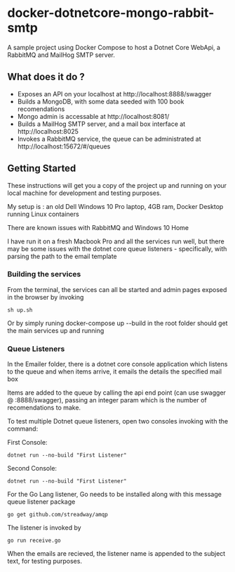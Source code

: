 # docker-dotnetcore-mongo-rabbit-smtp
A sample project using Docker Compose to host a Dotnet Core WebApi, a RabbitMQ and MailHog SMTP server.

## What does it do ?

* Exposes an API on your localhost at http://localhost:8888/swagger
* Builds a MongoDB, with some data seeded with 100 book recomendations
* Mongo admin is accessable at http://localhost:8081/
* Builds a MailHog SMTP server, and a mail box interface at http://localhost:8025
* Invokes a RabbitMQ service, the queue can be administrated at http://localhost:15672/#/queues

## Getting Started

These instructions will get you a copy of the project up and running on your local machine for development and testing purposes. 

My setup is : an old Dell Windows 10 Pro laptop, 4GB ram,  Docker Desktop running Linux containers

There are known issues with RabbitMQ and Windows 10 Home

I have run it on a fresh Macbook Pro and all the services run well, but there may be some issues with the dotnet core queue listeners - specifically, with parsing the path to the email template

### Building the services

From the terminal, the services can all be started and admin pages exposed in the browser by invoking
```
sh up.sh
```
Or by simply runing docker-compose up --build in the root folder should get the main services up and running

### Queue Listeners

In the Emailer folder, there is a dotnet core console application which listens to the queue and when items arrive, it emails the details the specified mail box

Items are added to the queue by calling the api end point (can use swagger @  :8888/swagger), passing an integer param which is the number of recomendations to make.

To test multiple Dotnet queue listeners, open two consoles invoking with the command:

First Console:
```
dotnet run --no-build "First Listener"
```
Second Console:
```
dotnet run --no-build "First Listener"
```

For the Go Lang listener,  Go needs to be installed along with this message queue listener package
```
go get github.com/streadway/amqp
```
The listener is invoked by
```
go run receive.go
```

When the emails are recieved, the listener name is appended to the subject text, for testing purposes.